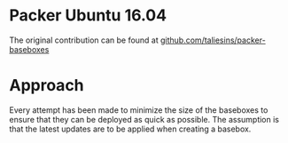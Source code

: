 Packer Ubuntu 16.04
===================

The original contribution can be found at [github.com/taliesins/packer-baseboxes](https://github.com/taliesins/packer-baseboxes)

# Approach

Every attempt has been made to minimize the size of the baseboxes to ensure that they can be deployed as quick as possible. The assumption is that the latest updates are to be applied when creating a basebox. 

